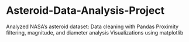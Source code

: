 # Asteroid-Data-Analysis-Project
 Analyzed NASA’s asteroid dataset:  Data cleaning with Pandas  Proximity filtering, magnitude, and diameter analysis  Visualizations using matplotlib
